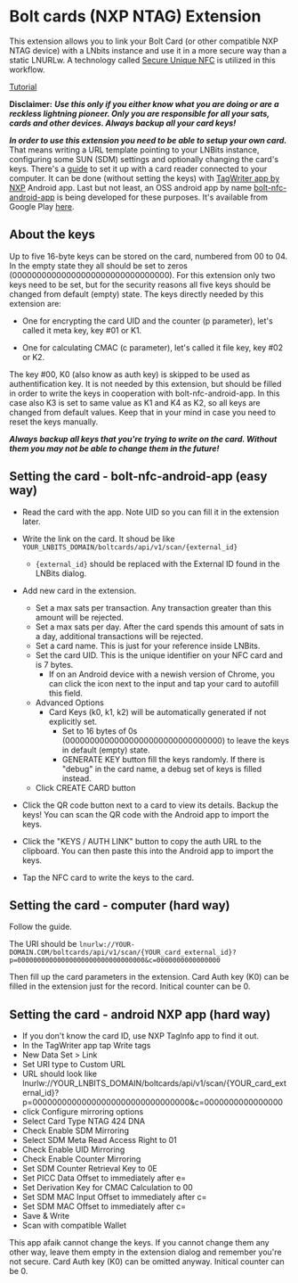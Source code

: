 # Bolt cards (NXP NTAG) Extension

This extension allows you to link your Bolt Card (or other compatible NXP NTAG device) with a LNbits instance and use it in a more secure way than a static LNURLw. A technology called [Secure Unique NFC](https://mishka-scan.com/blog/secure-unique-nfc) is utilized in this workflow. 

<a href="https://www.youtube.com/watch?v=wJ7QLFTRjK0">Tutorial</a>

**Disclaimer:** ***Use this only if you either know what you are doing or are a reckless lightning pioneer. Only you are responsible for all your sats, cards and other devices. Always backup all your card keys!***

***In order to use this extension you need to be able to setup your own card.*** That means writing a URL template pointing to your LNBits instance, configuring some SUN (SDM) settings and optionally changing the card's keys. There's a [guide](https://www.whitewolftech.com/articles/payment-card/) to set it up with a card reader connected to your computer. It can be done (without setting the keys) with [TagWriter app by NXP](https://play.google.com/store/apps/details?id=com.nxp.nfc.tagwriter) Android app. Last but not least, an OSS android app by name [bolt-nfc-android-app](https://github.com/boltcard/bolt-nfc-android-app) is being developed for these purposes. It's available from Google Play [here](https://play.google.com/store/apps/details?id=com.lightningnfcapp).

## About the keys

Up to five 16-byte keys can be stored on the card, numbered from 00 to 04. In the empty state they all should be set to zeros (00000000000000000000000000000000). For this extension only two keys need to be set, but for the security reasons all five keys should be changed from default (empty) state. The keys directly needed by this extension are: 

- One for encrypting the card UID and the counter (p parameter), let's called it meta key, key #01 or K1.

- One for calculating CMAC (c parameter), let's called it file key, key #02 or K2.

The key #00, K0 (also know as auth key) is skipped to be used as authentification key. It is not needed by this extension, but should be filled in order to write the keys in cooperation with bolt-nfc-android-app. In this case also K3 is set to same value as K1 and K4 as K2, so all keys are changed from default values. Keep that in your mind in case you need to reset the keys manually.

***Always backup all keys that you're trying to write on the card. Without them you may not be able to change them in the future!***

## Setting the card - bolt-nfc-android-app (easy way)

- Read the card with the app. Note UID so you can fill it in the extension later.
- Write the link on the card. It shoud be like `YOUR_LNBITS_DOMAIN/boltcards/api/v1/scan/{external_id}`
    - `{external_id}` should be replaced with the External ID found in the LNBits dialog.

- Add new card in the extension. 
    - Set a max sats per transaction. Any transaction greater than this amount will be rejected.
    - Set a max sats per day. After the card spends this amount of sats in a day, additional transactions will be rejected.
    - Set a card name. This is just for your reference inside LNBits.
    - Set the card UID. This is the unique identifier on your NFC card and is 7 bytes.
        - If on an Android device with a newish version of Chrome, you can click the icon next to the input and tap your card to autofill this field.
    - Advanced Options
        - Card Keys (k0, k1, k2) will be automatically generated if not explicitly set.
            - Set to 16 bytes of 0s (00000000000000000000000000000000) to leave the keys in default (empty) state.
            - GENERATE KEY button fill the keys randomly. If there is "debug" in the card name, a debug set of keys is filled instead. 
    - Click CREATE CARD button
- Click the QR code button next to a card to view its details. Backup the keys! You can scan the QR code with the Android app to import the keys. 
- Click the "KEYS / AUTH LINK" button to copy the auth URL to the clipboard. You can then paste this into the Android app to import the keys.
- Tap the NFC card to write the keys to the card.

## Setting the card - computer (hard way)

Follow the guide. 

The URI should be `lnurlw://YOUR-DOMAIN.COM/boltcards/api/v1/scan/{YOUR_card_external_id}?p=00000000000000000000000000000000&c=0000000000000000`

Then fill up the card parameters in the extension. Card Auth key (K0) can be filled in the extension just for the record. Initical counter can be 0.

## Setting the card - android NXP app (hard way)
- If you don't know the card ID, use NXP TagInfo app to find it out.
- In the TagWriter app tap Write tags
- New Data Set > Link
- Set URI type to Custom URL
- URL should look like lnurlw://YOUR_LNBITS_DOMAIN/boltcards/api/v1/scan/{YOUR_card_external_id}?p=00000000000000000000000000000000&c=0000000000000000
- click Configure mirroring options
- Select Card Type NTAG 424 DNA
- Check Enable SDM Mirroring
- Select SDM Meta Read Access Right to 01
- Check Enable UID Mirroring
- Check Enable Counter Mirroring
- Set SDM Counter Retrieval Key to 0E
- Set PICC Data Offset to immediately after e=
- Set Derivation Key for CMAC Calculation to 00
- Set SDM MAC Input Offset to immediately after c=
- Set SDM MAC Offset to immediately after c=
- Save & Write
- Scan with compatible Wallet

This app afaik cannot change the keys. If you cannot change them any other way, leave them empty in the extension dialog and remember you're not secure. Card Auth key (K0) can be omitted anyway. Initical counter can be 0.
